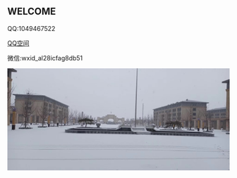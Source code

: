 ## WELCOME


QQ:1049467522


<a href="https://user.qzone.qq.com/1049467522">QQ空间</a>
<br />

微信:wxid_al28icfag8db51




<p><img src="https://raw.githubusercontent.com/1049467522/1049467522.github.io/master/11.jpg" alt="1" /></p>
